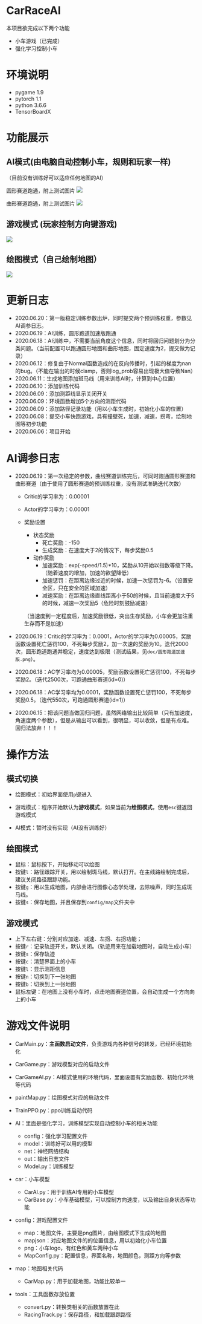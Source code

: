 # CarRaceAI
本项目欲完成以下两个功能
* 小车游戏（已完成）
* 强化学习控制小车

# 环境说明

* pygame 1.9
* pytorch 1.1
* python 3.6.6
* TensorBoardX

# 功能展示

## AI模式(由电脑自动控制小车，规则和玩家一样)
（目前没有训练好可以适应任何地图的AI）

圆形赛道跑通，附上测试图片
![](doc/2020-6-11-13-43-26.png)

曲形赛道跑通，附上测试图片
![](doc/2020-6-11-13-42-23.png)

## 游戏模式 (玩家控制方向键游戏)
![](doc/gameMode.gif)

## 绘图模式（自己绘制地图）
![](doc/painterMode.gif)


# 更新日志

* 2020.06.20：第一版稳定训练参数出炉，同时提交两个预训练权重，参数见AI调参日志。
* 2020.06.19：AI训练，圆形跑道加速版跑通
* 2020.06.18：AI训练中，不需要当前角度这个信息，同时将回归问题划分为分类问题。（当前配置可以跑通圆形地图和曲形地图，固定速度为2，提交做为记录）
* 2020.06.12：修复由于Normal函数造成的在反向传播时，引起的梯度为nan的bug。（不能在输出的时候clamp，否则log_prob容易出现极大值导致Nan）
* 2020.06.11：生成地图添加斑马线（用来训练AI时，计算到中心位置）
* 2020.06.10：添加训练代码
* 2020.06.09：添加测距线显示关闭开关
* 2020.06.09：环境函数增加5个方向的测距代码
* 2020.06.09：添加路径记录功能（用以小车生成时，初始化小车的位置）
* 2020.06.08：提交小车快跑游戏，具有撞壁死，加速，减速，拐弯，绘制地图等初步功能
* 2020.06.06：项目开始

# AI调参日志

* 2020.06.19：第一次稳定的参数，曲线赛道训练完后，可同时跑通圆形赛道和曲形赛道（由于使用了圆形赛道的预训练权重，没有测试准确迭代次数）
    * Critic的学习率为：0.00001
    * Actor的学习率为：0.00001
    * 奖励设置
        * 状态奖励
            * 死亡奖励：-150
            * 生成奖励：在速度大于2的情况下，每步奖励0.5
        * 动作奖励
            * 加速奖励：exp(-speed/1.5)*10，奖励从10开始以指数等级下降。（随着速度的增加，加速的欲望降低）
            * 加速惩罚：在距离边缘过近的时候，加速一次惩罚为-6。（设置安全区，只在安全的区域加速）
            * 减速奖励：在距离边缘直线距离小于50的时候，且当前速度大于5的时候，减速一次奖励5（危险时刻鼓励减速）
            
        （当速度到一定程度后，加速奖励很低，突出生存奖励，小车会更加注重生存而不是加速）
            
* 2020.06.19：Critic的学习率为：0.0001，Actor的学习率为0.00005，奖励函数设置死亡惩罚100，不死每步奖励2，加一次速的奖励为10。迭代2000次，圆形跑道跑通并稳定，速度达到极限（测试结果，见`doc/圆形跑道加速版.png`）。

* 2020.06.18：AC学习率均为0.00005，奖励函数设置死亡惩罚100，不死每步奖励2。（迭代2500次，可跑通曲形赛道(id=0)）

* 2020.06.18：AC学习率均为0.0001，奖励函数设置死亡惩罚100，不死每步奖励0.5。（迭代550次，可跑通圆形赛道(id=1)）

* 2020.06.15：把该问题当做回归问题，虽然网络输出比较简单（只有加速度，角速度两个参数），但是从输出可以看到，很明显，可以收敛，但是有点难。回归法放弃！！！

# 操作方法

## 模式切换

* 绘图模式：初始界面使用`p`键进入

* 游戏模式：程序开始默认为**游戏模式**，如果当前为**绘图模式**，使用`esc`键返回游戏模式

* AI模式：暂时没有实现（AI没有训练好）

## 绘图模式

* 鼠标：鼠标按下，开始移动可以绘图
* 按键`l`：路径跟踪开关，用以绘制斑马线，默认打开。在主线路绘制完成后，建议关闭路径跟踪功能。
* 按键`g`：用以生成地图，内部会进行图像心态学处理，去除噪声，同时生成斑马线。
* 按键`s`：保存地图，并且保存到`config/map`文件夹中

## 游戏模式

* 上下左右键：分别对应加速、减速、左拐、右拐功能；
* 按键`r`：记录轨迹开关，默认关闭。（轨迹用来在加载地图时，自动生成小车）
* 按键`s`：保存轨迹
* 按键`c`：清楚界面上的小车
* 按键`l`：显示测距信息
* 按键`n`：切换到下一张地图
* 按键`b`：切换到上一张地图
* 鼠标左键：在地图上没有小车时，点击地图赛道位置，会自动生成一个方向向上的小车

# 游戏文件说明

* CarMain.py：**主函数启动文件**，负责游戏内各种信号的转发，已经环境初始化
* CarGame.py：游戏模型对应的启动文件
* CarGameAI.py：AI模式使用的环境代码，里面设置有奖励函数、初始化环境等代码
* paintMap.py：绘图模式对应的启动文件
* TrainPPO.py：ppo训练启动代码

* AI：里面是强化学习，训练模型实现自动控制小车的相关功能
    * config：强化学习配置文件
    * model：训练好可以用的模型
    * net：神经网络结构
    * out：输出日志文件
    * Model.py：训练模型
    
* car：小车模型
    * CarAI.py：用于训练AI专用的小车模型
    * CarBase.py：小车基础模型，可以控制方向速度，以及输出自身状态等功能
    
* config：游戏配置文件
    * map：地图文件，主要是png图片，由绘图模式下生成的地图
    * mapjson：对应地图文件的的位置信息，用以初始化小车位置
    * png：小车logo，有红色和黄车两种小车
    * MapConfig.py：配置信息，界面名称，地图颜色，测距方向等参数
    
* map：地图相关代码
    * CarMap.py：用于加载地图，功能比较单一
    
* tools：工具函数存放位置
    * convert.py：转换类相关的函数放置在此
    * RacingTrack.py：保存路径，和加载跟踪路径


